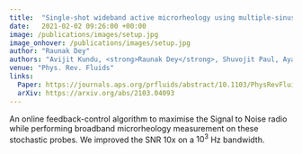 ```yaml
---
title:  "Single-shot wideband active microrheology using multiple-sinusoid modulated optical tweezers"
date:   2021-02-02 09:26:00 +00:00
image: /publications/images/setup.jpg
image_onhover: /publications/images/setup.jpg
author: "Raunak Dey"
authors: "Avijit Kundu, <strong>Raunak Dey</strong>, Shuvojit Paul, Ayan Banerjee"
venue: "Phys. Rev. Fluids"
links:
  Paper: https://journals.aps.org/prfluids/abstract/10.1103/PhysRevFluids.6.123301
  arXiv: https://arxiv.org/abs/2103.04093
---
```

An online feedback-control algorithm to maximise the Signal to Noise radio while performing broadband microrheology measurement on these stochastic probes. We improved the SNR 10x on a $10^3$ Hz bandwidth.
